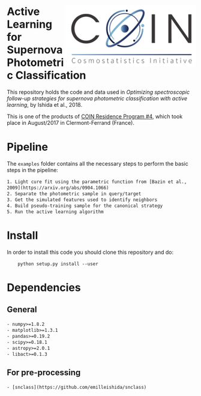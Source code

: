 # <img align="right" src="https://github.com/COINtoolbox/ActSNClass/blob/master/images/COIN_logo_very_small.png" width="350"> Active Learning for Supernova Photometric Classification 

This repository holds the code and data used in *Optimizing spectroscopic follow-up strategies for supernova photometric classification with active learning*, by Ishida et al., 2018.

This is one of the products of [COIN Residence Program #4](http://iaacoin.wix.com/crp2017), which took place in August/2017 in Clermont-Ferrand (France). 

# Pipeline

The `examples` folder contains all the necessary steps to perform the basic steps in the pipeline:

    1. Light cure fit using the parametric function from [Bazin et al., 2009](https://arxiv.org/abs/0904.1066)
    2. Separate the photometric sample in query/target
    3. Get the simulated features used to identify neighbors
    4. Build pseudo-training sample for the canonical strategy
    5. Run the active learning algorithm


# Install 

In order to install this code you should clone this repository and do:  

        python setup.py install --user

# Dependencies

## General

    - numpy>=1.8.2
    - matplotlib>=1.3.1
    - pandas>=0.19.2
    - scipy>=0.18.1
    - astropy>=2.0.1
    - libact>=0.1.3

## For pre-processing

    - [snclass](https://github.com/emilleishida/snclass)



